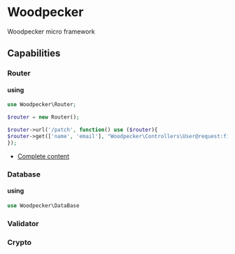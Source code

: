 # Woodpecker
Woodpecker micro framework

## Capabilities

### Router 
 #### using 
 ```php
use Woodpecker\Router;

$router = new Router();

$router->url('/patch', function() use ($router){
$router->get(['name', 'email'], "Woodpecker\Controllers\User@request:find");
});
```

- [Complete content](src/Router/)
 
### Database
 #### using 
 ```php
use Woodpecker\DataBase 
```
### Validator

### Crypto
